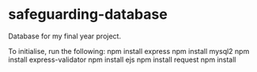 # safeguarding-database
Database for my final year project.

To initialise, run the following:
npm install express 
npm install mysql2
npm install express-validator
npm install ejs
npm install request
npm install